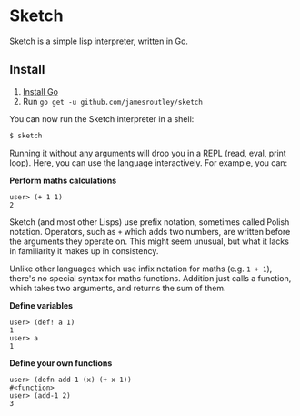 # Sketch

Sketch is a simple lisp interpreter, written in Go.

## Install

1. [Install Go](https://golang.org/doc/install)
2. Run `go get -u github.com/jamesroutley/sketch`

You can now run the Sketch interpreter in a shell:

```sh
$ sketch
```

Running it without any arguments will drop you in a REPL (read, eval, print
loop). Here, you can use the language interactively. For example, you can:

**Perform maths calculations**

```racket
user> (+ 1 1)
2
```

Sketch (and most other Lisps) use prefix notation, sometimes called Polish
notation. Operators, such as `+` which adds two numbers, are written before the
arguments they operate on. This might seem unusual, but what it lacks in
familiarity it makes up in consistency.

Unlike other languages which use infix notation for maths (e.g. `1 + 1`),
there's no special syntax for maths functions. Addition just calls a function,
which takes two arguments, and returns the sum of them.

**Define variables**

```racket
user> (def! a 1)
1
user> a
1
```

**Define your own functions**

```racket
user> (defn add-1 (x) (+ x 1))
#<function>
user> (add-1 2)
3
```
